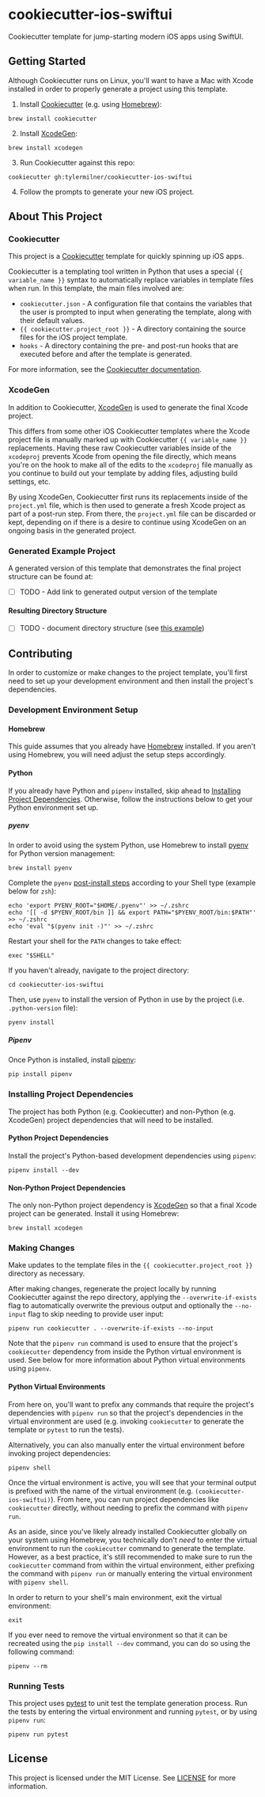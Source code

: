 # cookiecutter-ios-swiftui

Cookiecutter template for jump-starting modern iOS apps using SwiftUI.

## Getting Started

Although Cookiecutter runs on Linux, you'll want to have a Mac with Xcode installed in order to properly generate a project using this template.

1. Install [Cookiecutter](https://github.com/cookiecutter/cookiecutter) (e.g. using [Homebrew](https://brew.sh)):

```Shell
brew install cookiecutter
```

2. Install [XcodeGen](https://github.com/yonaskolb/XcodeGen):

```Shell
brew install xcodegen
```

3. Run Cookiecutter against this repo:

```Shell
cookiecutter gh:tylermilner/cookiecutter-ios-swiftui
```

4. Follow the prompts to generate your new iOS project.

## About This Project

### Cookiecutter

This project is a [Cookiecutter](https://cookiecutter.readthedocs.io/en/latest/) template for quickly spinning up iOS apps.

Cookiecutter is a templating tool written in Python that uses a special `{{ variable_name }}` syntax to automatically replace variables in template files when run. In this template, the main files involved are:

* `cookiecutter.json` - A configuration file that contains the variables that the user is prompted to input when generating the template, along with their default values.
* `{{ cookiecutter.project_root }}` - A directory containing the source files for the iOS project template.
* `hooks` - A directory containing the pre- and post-run hooks that are executed before and after the template is generated.

For more information, see the [Cookiecutter documentation](https://cookiecutter.readthedocs.io/en/stable/overview.html).

### XcodeGen

In addition to Cookiecutter, [XcodeGen](https://github.com/yonaskolb/XcodeGen) is used to generate the final Xcode project.

This differs from some other iOS Cookiecutter templates where the Xcode project file is manually marked up with Cookiecutter `{{ variable_name }}` replacements. Having these raw Cookiecutter variables inside of the `xcodeproj` prevents Xcode from opening the file directly, which means you're on the hook to make all of the edits to the `xcodeproj` file manually as you continue to build out your template by adding files, adjusting build settings, etc.

By using XcodeGen, Cookiecutter first runs its replacements inside of the `project.yml` file, which is then used to generate a fresh Xcode project as part of a post-run step. From there, the `project.yml` file can be discarded or kept, depending on if there is a desire to continue using XcodeGen on an ongoing basis in the generated project.

### Generated Example Project

A generated version of this template that demonstrates the final project structure can be found at:

- [ ] TODO - Add link to generated output version of the template

#### Resulting Directory Structure

- [ ] TODO - document directory structure (see [this example](https://github.com/drivendata/cookiecutter-data-science#the-resulting-directory-structure))

## Contributing

In order to customize or make changes to the project template, you'll first need to set up your development environment and then install the project's dependencies.

### Development Environment Setup

#### Homebrew

This guide assumes that you already have [Homebrew](https://brew.sh) installed. If you aren't using Homebrew, you will need adjust the setup steps accordingly.

#### Python

If you already have Python and `pipenv` installed, skip ahead to [Installing Project Dependencies](#installing-project-dependencies). Otherwise, follow the instructions below to get your Python environment set up.

##### pyenv

In order to avoid using the system Python, use Homebrew to install [pyenv](https://github.com/pyenv/pyenv) for Python version management:

```Shell
brew install pyenv
```

Complete the `pyenv` [post-install steps](https://github.com/pyenv/pyenv?tab=readme-ov-file#set-up-your-shell-environment-for-pyenv) according to your Shell type (example below for `zsh`):

```Shell
echo 'export PYENV_ROOT="$HOME/.pyenv"' >> ~/.zshrc
echo '[[ -d $PYENV_ROOT/bin ]] && export PATH="$PYENV_ROOT/bin:$PATH"' >> ~/.zshrc
echo 'eval "$(pyenv init -)"' >> ~/.zshrc
```

Restart your shell for the `PATH` changes to take effect:

```Shell
exec "$SHELL"
```

If you haven't already, navigate to the project directory:

```Shell
cd cookiecutter-ios-swiftui
```

Then, use `pyenv` to install the version of Python in use by the project (i.e. `.python-version` file):

```Shell
pyenv install
```

##### Pipenv

Once Python is installed, install [pipenv](https://pipenv.pypa.io/en/latest/):

```Shell
pip install pipenv
```

### Installing Project Dependencies

The project has both Python (e.g. Cookiecutter) and non-Python (e.g. XcodeGen) project dependencies that will need to be installed.

#### Python Project Dependencies

Install the project's Python-based development dependencies using `pipenv`:

```Shell
pipenv install --dev
```

#### Non-Python Project Dependencies

The only non-Python project dependency is [XcodeGen](https://github.com/yonaskolb/XcodeGen) so that a final Xcode project can be generated. Install it using Homebrew:

```Shell
brew install xcodegen
```

### Making Changes

Make updates to the template files in the `{{ cookiecutter.project_root }}` directory as necessary.

After making changes, regenerate the project locally by running Cookiecutter against the repo directory, applying the `--overwrite-if-exists` flag to automatically overwrite the previous output and optionally the `--no-input` flag to skip needing to provide user input:

```Shell
pipenv run cookiecutter . --overwrite-if-exists --no-input
```

Note that the `pipenv run` command is used to ensure that the project's `cookiecutter` dependency from inside the Python virtual environment is used. See below for more information about Python virtual environments using `pipenv`.

#### Python Virtual Environments

From here on, you'll want to prefix any commands that require the project's dependencies with `pipenv run` so that the project's dependencies in the virtual environment are used (e.g. invoking `cookiecutter` to generate the template or `pytest` to run the tests).

Alternatively, you can also manually enter the virtual environment before invoking project dependencies:

```Shell
pipenv shell
```

Once the virtual environment is active, you will see that your terminal output is prefixed with the name of the virtual environment (e.g. `(cookiecutter-ios-swiftui)`). From here, you can run project dependencies like `cookiecutter` directly, without needing to prefix the command with `pipenv run`.

As an aside, since you've likely already installed Cookiecutter globally on your system using Homebrew, you technically don't _need_ to enter the virtual environment to run the `cookiecutter` command to generate the template. However, as a best practice, it's still recommended to make sure to run the `cookiecutter` command from within the virtual environment, either prefixing the command with `pipenv run` or manually entering the virtual environment with `pipenv shell`.

In order to return to your shell's main environment, exit the virtual environment:

```Shell
exit
```

If you ever need to remove the virtual environment so that it can be recreated using the `pip install --dev` command, you can do so using the following command:

```Shell
pipenv --rm
```

### Running Tests

This project uses [pytest](https://github.com/pytest-dev/pytest) to unit test the template generation process. Run the tests by entering the virtual environment and running `pytest`, or by using `pipenv run`:

```Shell
pipenv run pytest
```

## License

This project is licensed under the MIT License. See [LICENSE](LICENSE) for more information.
